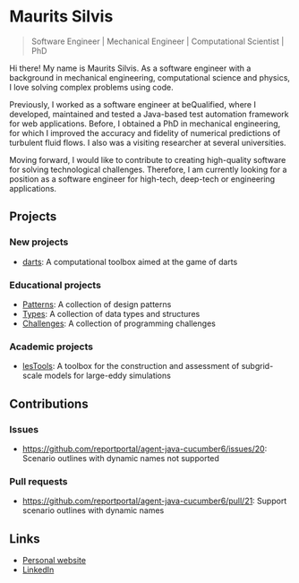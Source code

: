 # Maurits Silvis

> Software Engineer | Mechanical Engineer | Computational Scientist | PhD

Hi there!
My name is Maurits Silvis.
As a software engineer with a background in mechanical engineering, computational science and physics, I love solving complex problems using code.

Previously, I worked as a software engineer at beQualified, where I developed, maintained and tested a Java-based test automation framework for web applications.
Before, I obtained a PhD in mechanical engineering, for which I improved the accuracy and fidelity of numerical predictions of turbulent fluid flows.
I also was a visiting researcher at several universities.

Moving forward, I would like to contribute to creating high-quality software for solving technological challenges.
Therefore, I am currently looking for a position as a software engineer for high-tech, deep-tech or engineering applications.

## Projects

### New projects

- [darts](https://github.com/mauritssilvis/darts): A computational toolbox aimed at the game of darts

### Educational projects

- [Patterns](https://github.com/mauritssilvis/patterns): A collection of design patterns
- [Types](https://github.com/mauritssilvis/types): A collection of data types and structures
- [Challenges](https://github.com/mauritssilvis/challenges): A collection of programming challenges

### Academic projects

- [lesTools](https://github.com/mauritssilvis/lesTools): A toolbox for the construction and assessment of subgrid-scale models for large-eddy simulations

## Contributions

### Issues

- https://github.com/reportportal/agent-java-cucumber6/issues/20: Scenario outlines with dynamic names not supported
<!-- - [...](https://github.com/search?q=author%3Amauritssilvis+type%3Aissue+-user%3Amauritssilvis&type=Issues) -->

### Pull requests

- https://github.com/reportportal/agent-java-cucumber6/pull/21: Support scenario outlines with dynamic names
<!-- - [...](https://github.com/search?q=author%3Amauritssilvis+type%3Apr+-user%3Amauritssilvis&type=Issues) -->

## Links

- [Personal website](https://mauritssilvis.nl/)
- [LinkedIn](https://www.linkedin.com/in/mauritssilvis/)
